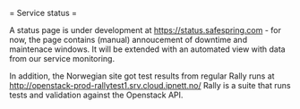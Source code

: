 = Service status =

A status page is under development at https://status.safespring.com - for now,
the page contains (manual) annoucement of downtime and maintenace windows. It
will be extended with an automated view with data from our service monitoring.

In addition, the Norwegian site got test results from regular Rally runs
at http://openstack-prod-rallytest1.srv.cloud.ipnett.no/ Rally is a suite that
runs tests and validation against the Openstack API.

